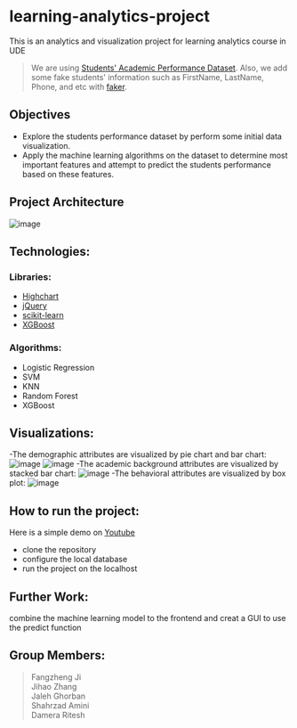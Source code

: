 # learning-analytics-project
This is an analytics and visualization project for learning analytics course in UDE

> We are using [Students' Academic Performance Dataset](https://www.kaggle.com/aljarah/xAPI-Edu-Data). Also, we add some fake students' information such as FirstName, LastName, Phone, and etc with [faker](https://github.com/marak/Faker.js/).
## Objectives
- Explore the students performance dataset by perform some initial data visualization.
- Apply the machine learning algorithms on the dataset to determine most important features and attempt to predict the students performance based on these features.

## Project Architecture
![image](https://github.com/francisjigo2/pictures/blob/master/architecture.png)


## Technologies: 
### Libraries:
- [Highchart](https://www.highcharts.com/)
- [jQuery](https://jquery.com/)
- [scikit-learn](https://scikit-learn.org/stable/)
- [XGBoost](https://github.com/dmlc/xgboost)
### Algorithms:
- Logistic Regression
- SVM
- KNN
- Random Forest
- XGBoost

## Visualizations:
-The demographic attributes are visualized by pie chart and bar chart:
![image](https://github.com/francisjigo2/pictures/blob/master/pie%20chart.png)
![image](https://github.com/francisjigo2/pictures/blob/master/bar%20chart.png)
-The academic background attributes are visualized by stacked bar chart:
![image](https://github.com/francisjigo2/pictures/blob/master/stacked%20bar%20chart.png)
-The behavioral attributes are visualized by box plot:
![image](https://github.com/francisjigo2/pictures/blob/master/box%20plot.png)

## How to run the project:
Here is a simple demo on [Youtube](https://youtu.be/iTDjJYPjA1o)
<br>
- clone the repository
- configure the local database
- run the project on the localhost


## Further Work:
combine the machine learning model to the frontend and creat a GUI to use the predict function

## Group Members:
> Fangzheng Ji              
> Jihao Zhang                
> Jaleh Ghorban  
> Shahrzad Amini            
> Damera Ritesh
